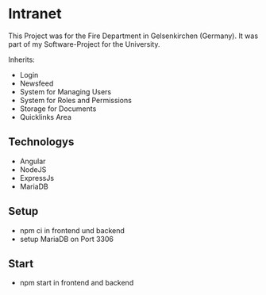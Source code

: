 # Intranet

This Project was for the Fire Department in Gelsenkirchen (Germany). It was part of my Software-Project for the University.

Inherits:
- Login
- Newsfeed
- System for Managing Users
- System for Roles and Permissions
- Storage for Documents
- Quicklinks Area

## Technologys

- Angular
- NodeJS
- ExpressJs
- MariaDB

## Setup

- npm ci in frontend und backend
- setup MariaDB on Port 3306 

## Start

- npm start in frontend and backend

